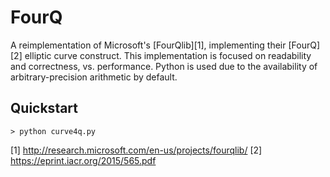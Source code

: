 FourQ
=====

A reimplementation of Microsoft's [FourQlib][1], implementing their [FourQ][2]
elliptic curve construct.  This implementation is focused on readability and
correctness, vs. performance.  Python is used due to the availability of
arbitrary-precision arithmetic by default.

Quickstart
----------

```
> python curve4q.py
```

[1] http://research.microsoft.com/en-us/projects/fourqlib/
[2] https://eprint.iacr.org/2015/565.pdf

